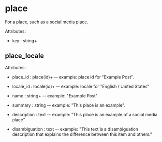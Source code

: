 # place

For a place, such as a social media place.

Attributes:

* key : string+


## place_locale

Attributes:

* place_id : place(id)+ -- example: place id for "Example Post".

* locale_id : locale(id)+ -- example: locale for "English / United States"

* name : string+ -- example: "Example Post".

* summary : string -- example: "This place is an example".

* description : text -- example: "This place is an example of a social media place"

* disambiguation : text -- example: "This text is a disambiguation description that explains the difference between this item and others."
